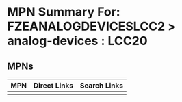 



# MPN Summary For: FZEANALOGDEVICESLCC2 > analog-devices : LCC20

## MPNs
  

|MPN|Direct Links|Search Links|
| :--- | :--- | :--- |
||||
